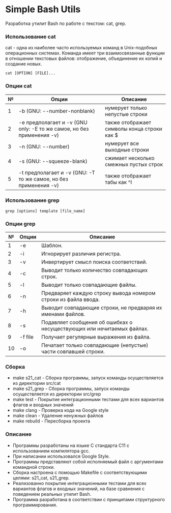 # Simple Bash Utils

Разработка утилит Bash по работе с текстом: cat, grep.

### Использование cat

cat - одна из наиболее часто используемых команд в Unix-подобных операционных системах. Команда имеет три взаимосвязанные функции в отношении текстовых файлов: отображение, объединение их копий и создание новых.

`cat [OPTION] [FILE]...`

### Опции cat

| № | Опции | Описание |
| ------ | ------ | ------ |
| 1 | -b (GNU: --number-nonblank) | нумерует только непустые строки |
| 2 | -e предполагает и -v (GNU only: -E то же самое, но без применения -v) | также отображает символы конца строки как $  |
| 3 | -n (GNU: --number) | нумерует все выходные строки |
| 4 | -s (GNU: --squeeze-blank) | сжимает несколько смежных пустых строк |
| 5 | -t предполагает и -v (GNU: -T то же самое, но без применения -v) | также отображает табы как ^I |

### Использование grep 

`grep [options] template [file_name]`

### Опции grep 

| № | Опции | Описание |
| ------ | ------ | ------ |
| 1 | -e | Шаблон. |
| 2 | -i | Игнорирует различия регистра.  |
| 3 | -v | Инвертирует смысл поиска соответствий. |
| 4 | -c | Выводит только количество совпадающих строк. |
| 5 | -l | Выводит только совпадающие файлы.  |
| 6 | -n | Предваряет каждую строку вывода номером строки из файла ввода. |
| 7 | -h | Выводит совпадающие строки, не предваряя их именами файлов. |
| 8 | -s | Подавляет сообщения об ошибках о несуществующих или нечитаемых файлах. |
| 9 | -f file | Получает регулярные выражения из файла. |
| 10 | -o | Печатает только совпадающие (непустые) части совпавшей строки. |

### Сборка

- make s21_cat - Сборка программы, запуск команды осуществляется из директории src/cat
- make s21_grep - Сборка программы, запуск команды осуществляется из директории src/grep
- make test - Покрытие интеграционными тестами для всех вариантов флагов и входных значений
- make clang - Проверка кода на Google style
- make clean - Удаление ненужных файлов
- make rebuild - Пересборка проекта

### Описание

- Программы разработаны на языке С стандарта C11 с использованием компилятора gcc.
- При написании использовался Google Style.
- Программы представляют собой исполняемый файл с аргументами командной строки.
- Сборка настроена с помощью Makefile с соответствующими целями: s21_cat, s21_grep.
- Реализованно покрытие интеграционными тестами для всех вариантов флагов и входных значений, на базе сравнения с поведением реальных утилит Bash.
- Программа разработана в соответствии с принципами структурного программирования.

